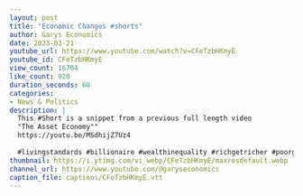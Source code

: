 ```yaml
---
layout: post
title: "Economic Changes #shorts"
author: Garys Economics
date: 2023-03-21
youtube_url: https://www.youtube.com/watch?v=CFeTzbHKmyE
youtube_id: CFeTzbHKmyE
view_count: 16704
like_count: 920
duration_seconds: 60
categories:
- News & Politics
description: |
  This #Short is a snippet from a previous full length video 
  "The Asset Economy"" 
  https://youtu.be/MSdhijZ7Uz4
  
  #livingstandards #billionaire #wealthinequality #richgetricher #poorgetpoorer #assets #enoughisenough #assets  #accumulate
thumbnail: https://i.ytimg.com/vi_webp/CFeTzbHKmyE/maxresdefault.webp
channel_url: https://www.youtube.com/@garyseconomics
caption_file: captions/CFeTzbHKmyE.vtt
---
```

